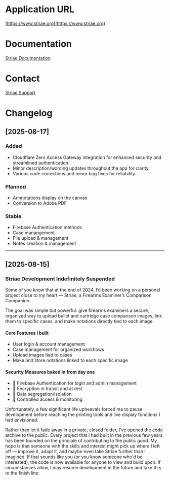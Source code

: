 # Application URL
[https://www.striae.org](https://www.striae.org)

# Documentation
[Striae Documentation](https://docs.stephenjlu.com/docs-stephenjlu/striae-overview/striae-overview)

# Contact
[Striae Support](https://www.striae.org/support)

# Changelog

## [2025-08-17]
### Added
- Cloudflare Zero Access Gateway integration for enhanced security and streamlined authentication.
- Minor description/wording updates throughout the app for clarity.
- Various code corrections and minor bug fixes for reliability.
### Planned
- Annnotations display on the canvas
- Conversion to Adobe PDF
### Stable
- Firebase Authentication methods
- Case manangement
- File upload & management
- Notes creation & management

---

## [2025-08-15]
### Striae Development Indefinitely Suspended

Some of you know that at the end of 2024, I’d been working on a personal project close to my heart — Striae, a Firearms Examiner’s Comparison Companion.

The goal was simple but powerful: give firearms examiners a secure, organized way to upload bullet and cartridge case comparison images, link them to specific cases, and make notations directly tied to each image.

#### Core Features I built
- User login & account management
- Case management for organized workflows
- Upload images tied to cases
- Make and store notations linked to each specific image

#### Security Measures baked in from day one
- 🔐 Firebase Authentication for login and admin management
- 🔐 Encryption in transit and at rest
- 🔐 Data segregation/isolation
- 🔐 Controlled access & monitoring

Unfortunately, a few significant life upheavals forced me to pause development before reaching the printing tools and live display functions I had envisioned.

Rather than let it fade away in a private, closed folder, I’ve opened the code archive to the public. Every project that I had built in the previous few years has been founded on the principle of contributing to the public good. My hope is that someone with the skills and interest might pick up where I left off — improve it, adapt it, and maybe even take Striae further than I imagined. If that sounds like you (or you know someone who'd be interested), the code is now available for anyone to view and build upon. If circumstances allow, I may resume development in the future and take this to the finish line.
